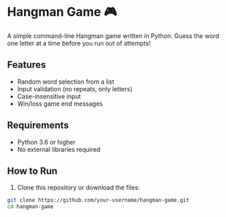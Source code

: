 # Hangman Game 🎮

A simple command-line Hangman game written in Python. Guess the word one letter at a time before you run out of attempts!

## Features

- Random word selection from a list
- Input validation (no repeats, only letters)
- Case-insensitive input
- Win/loss game end messages

## Requirements

- Python 3.6 or higher
- No external libraries required

## How to Run

1. Clone this repository or download the files:

```bash
git clone https://github.com/your-username/hangman-game.git
cd hangman-game

